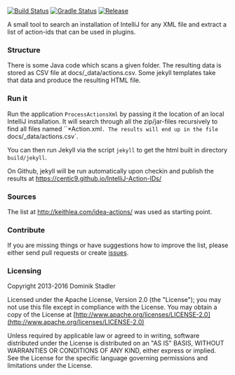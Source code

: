 [![Build Status](https://travis-ci.org/centic9/IntelliJ-Action-IDs.svg)](https://travis-ci.org/centic9/IntelliJ-Action-IDs) [![Gradle Status](https://gradleupdate.appspot.com/centic9/IntelliJ-Action-IDs/status.svg?branch=master)](https://gradleupdate.appspot.com/centic9/IntelliJ-Action-IDs/status)
[![Release](https://img.shields.io/github/release/centic9/IntelliJ-Action-IDs.svg)](https://github.com/centic9/IntelliJ-Action-IDs/releases)

A small tool to search an installation of IntelliJ for any XML file and extract a list of action-ids that can be used in
plugins.

### Structure

There is some Java code which scans a given folder. The resulting data is stored as CSV file at docs/_data/actions.csv.
Some jekyll templates take that data and produce the resulting HTML file.

### Run it

Run the application `ProcessActionsXml` by passing it the location of an local IntelliJ installation. It will
search through all the zip/jar-files recursively to find all files named ``*Action.xml`. The results will end up
in the file `docs/_data/actions.csv`.

You can then run Jekyll via the script `jekyll` to get the html built in directory `build/jekyll`.

On Github, jekyll will be run automatically upon checkin and publish the results at https://centic9.github.io/IntelliJ-Action-IDs/

### Sources

The list at http://keithlea.com/idea-actions/ was used as starting point.

### Contribute

If you are missing things or have suggestions how to improve the list, please either send pull
requests or create [issues](https://github.com/centic9/IntelliJ-Action-IDs/issues).

### Licensing

   Copyright 2013-2016 Dominik Stadler

   Licensed under the Apache License, Version 2.0 (the "License");
   you may not use this file except in compliance with the License.
   You may obtain a copy of the License at [http://www.apache.org/licenses/LICENSE-2.0](http://www.apache.org/licenses/LICENSE-2.0)

   Unless required by applicable law or agreed to in writing, software
   distributed under the License is distributed on an "AS IS" BASIS,
   WITHOUT WARRANTIES OR CONDITIONS OF ANY KIND, either express or implied.
   See the License for the specific language governing permissions and
   limitations under the License.
